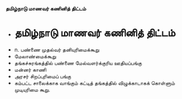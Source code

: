 **தமிழ்நாடு மாணவர் கணினித் திட்டம்**
- # தமிழ்நாடு மாணவர் கணினித் திட்டம்
- n. பண்ணை முதல்வர் தனியுரிமைக்கூறு
- மேலாண்மைக்கூறு
- தங்கச்சுரங்கத்தில் பண்ணை மேல்வளர்க்குரிய ஊதியப்பங்கு
- மன்னர் காணி
- அரசர் சிறப்புரிமைப் பங்கு
- கம்பட்ட சாலைக்காக வாங்கும் கட்டித் தங்கத்தில் விழுக்காடாகக் கொள்ளும் முடியுரிமை கூறு.

